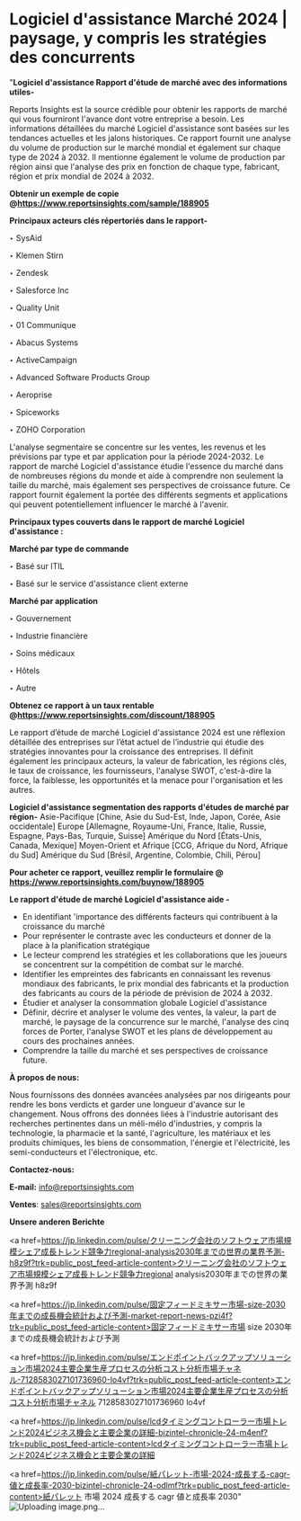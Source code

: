 # Logiciel d'assistance Marché 2024 | paysage, y compris les stratégies des concurrents

"<strong>Logiciel d'assistance Rapport d'étude de marché avec des informations utiles-</strong>

Reports Insights est la source crédible pour obtenir les rapports de marché qui vous fourniront l'avance dont votre entreprise a besoin. Les informations détaillées du marché Logiciel d'assistance sont basées sur les tendances actuelles et les jalons historiques. Ce rapport fournit une analyse du volume de production sur le marché mondial et également sur chaque type de 2024 à 2032. Il mentionne également le volume de production par région ainsi que l'analyse des prix en fonction de chaque type, fabricant, région et prix mondial de 2024 à 2032.

<strong><b>Obtenir un exemple de copie @</b></strong><a href=https://www.reportsinsights.com/sample/188905><strong><b>https://www.reportsinsights.com/sample/188905</b></strong></a>

<b>Principaux acteurs clés répertoriés dans le rapport-</b>

<b> </b>‣ SysAid

‣ Klemen Stirn

‣ Zendesk

‣ Salesforce Inc

‣ Quality Unit

‣ 01 Communique

‣ Abacus Systems

‣ ActiveCampaign

‣ Advanced Software Products Group

‣ Aeroprise

‣ Spiceworks

‣ ZOHO Corporation

L'analyse segmentaire se concentre sur les ventes, les revenus et les prévisions par type et par application pour la période 2024-2032. Le rapport de marché Logiciel d'assistance étudie l'essence du marché dans de nombreuses régions du monde et aide à comprendre non seulement la taille du marché, mais également ses perspectives de croissance future. Ce rapport fournit également la portée des différents segments et applications qui peuvent potentiellement influencer le marché à l'avenir.

<strong>Principaux types couverts dans le rapport de marché Logiciel d'assistance :</strong>

<strong>Marché par type de commande</strong>

‣ Basé sur ITIL

‣ Basé sur le service d'assistance client externe

<strong>Marché par application</strong>

‣ Gouvernement

‣ Industrie financière

‣ Soins médicaux

‣ Hôtels

‣ Autre

<strong><b>Obtenez ce rapport à un taux rentable @</b></strong><a href=https://www.reportsinsights.com/discount/188905><strong><b>https://www.reportsinsights.com/discount/188905</b></strong></a>

Le rapport d’étude de marché Logiciel d'assistance 2024 est une réflexion détaillée des entreprises sur l’état actuel de l’industrie qui étudie des stratégies innovantes pour la croissance des entreprises. Il définit également les principaux acteurs, la valeur de fabrication, les régions clés, le taux de croissance, les fournisseurs, l'analyse SWOT, c'est-à-dire la force, la faiblesse, les opportunités et la menace pour l'organisation et les autres.

<strong>Logiciel d'assistance segmentation des rapports d'études de marché par région-</strong>
Asie-Pacifique [Chine, Asie du Sud-Est, Inde, Japon, Corée, Asie occidentale]
Europe [Allemagne, Royaume-Uni, France, Italie, Russie, Espagne, Pays-Bas, Turquie, Suisse]
Amérique du Nord [États-Unis, Canada, Mexique]
Moyen-Orient et Afrique [CCG, Afrique du Nord, Afrique du Sud]
Amérique du Sud [Brésil, Argentine, Colombie, Chili, Pérou]

<strong>Pour acheter ce rapport, veuillez remplir le formulaire @   <a href=https://www.reportsinsights.com/buynow/188905>https://www.reportsinsights.com/buynow/188905</a></strong>

<strong>Le rapport d'étude de marché Logiciel d'assistance aide -</strong>
<ul>
  <li>En identifiant 'importance des différents facteurs qui contribuent à la croissance du marché</li>
  <li>Pour représenter le contraste avec les conducteurs et donner de la place à la planification stratégique</li>
  <li>Le lecteur comprend les stratégies et les collaborations que les joueurs se concentrent sur la compétition de combat sur le marché.</li>
  <li>Identifier les empreintes des fabricants en connaissant les revenus mondiaux des fabricants, le prix mondial des fabricants et la production des fabricants au cours de la période de prévision de 2024 à 2032.</li>
  <li>Étudier et analyser la consommation globale Logiciel d'assistance</li>
  <li>Définir, décrire et analyser le volume des ventes, la valeur, la part de marché, le paysage de la concurrence sur le marché, l'analyse des cinq forces de Porter, l'analyse SWOT et les plans de développement au cours des prochaines années.</li>
  <li>Comprendre la taille du marché et ses perspectives de croissance future.</li>
</ul>
<strong>À propos de nous:</strong>

Nous fournissons des données avancées analysées par nos dirigeants pour rendre les bons verdicts et garder une longueur d'avance sur le changement. Nous offrons des données liées à l'industrie autorisant des recherches pertinentes dans un méli-mélo d'industries, y compris la technologie, la pharmacie et la santé, l'agriculture, les matériaux et les produits chimiques, les biens de consommation, l'énergie et l'électricité, les semi-conducteurs et l'électronique, etc.

<strong>Contactez-nous:</strong>

<strong>E-mail:</strong> <a href=mailto:info@reportsinsights.com>info@reportsinsights.com</a>

<strong>Ventes</strong>: <a href=mailto:sales@reportsinsights.com>sales@reportsinsights.com</a>

<strong>Unsere anderen Berichte</strong>

<a href=https://jp.linkedin.com/pulse/クリーニング会社のソフトウェア市場規模シェア成長トレンド競争力regional-analysis2030年までの世界の業界予測-h8z9f?trk=public_post_feed-article-content>クリーニング会社のソフトウェア市場規模シェア成長トレンド競争力regional analysis2030年までの世界の業界予測 h8z9f</a>

<a href=https://jp.linkedin.com/pulse/固定フィードミキサー市場-size-2030年までの成長機会統計および予測-market-report-news-pzi4f?trk=public_post_feed-article-content>固定フィードミキサー市場 size 2030年までの成長機会統計および予測</a>

<a href=https://jp.linkedin.com/pulse/エンドポイントバックアップソリューション市場2024主要企業生産プロセスの分析コスト分析市場チャネル-7128583027101736960-lo4vf?trk=public_post_feed-article-content>エンドポイントバックアップソリューション市場2024主要企業生産プロセスの分析コスト分析市場チャネル 7128583027101736960 lo4vf</a>

<a href=https://jp.linkedin.com/pulse/lcdタイミングコントローラー市場トレンド2024ビジネス機会と主要企業の詳細-bizintel-chronicle-24-m4enf?trk=public_post_feed-article-content>lcdタイミングコントローラー市場トレンド2024ビジネス機会と主要企業の詳細</a>

<a href=https://jp.linkedin.com/pulse/紙パレット-市場-2024-成長する-cagr-値と成長率-2030-bizintel-chronicle-24-odlmf?trk=public_post_feed-article-content>紙パレット 市場 2024 成長する cagr 値と成長率 2030</a>"
![Uploading image.png…]()
